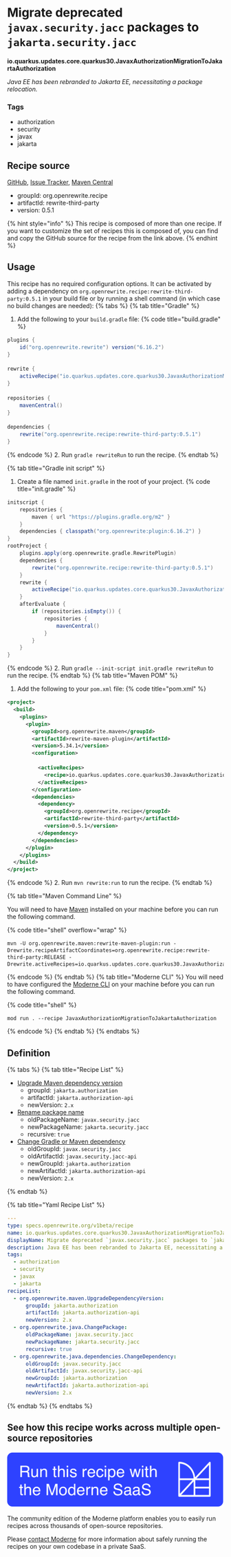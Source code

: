 # Migrate deprecated `javax.security.jacc` packages to `jakarta.security.jacc`

**io.quarkus.updates.core.quarkus30.JavaxAuthorizationMigrationToJakartaAuthorization**

_Java EE has been rebranded to Jakarta EE, necessitating a package relocation._

### Tags

* authorization
* security
* javax
* jakarta

## Recipe source

[GitHub](https://github.com/search?type=code&q=io.quarkus.updates.core.quarkus30.JavaxAuthorizationMigrationToJakartaAuthorization), [Issue Tracker](https://github.com/openrewrite/rewrite-third-party/issues), [Maven Central](https://central.sonatype.com/artifact/org.openrewrite.recipe/rewrite-third-party/0.5.1/jar)

* groupId: org.openrewrite.recipe
* artifactId: rewrite-third-party
* version: 0.5.1

{% hint style="info" %}
This recipe is composed of more than one recipe. If you want to customize the set of recipes this is composed of, you can find and copy the GitHub source for the recipe from the link above.
{% endhint %}

## Usage

This recipe has no required configuration options. It can be activated by adding a dependency on `org.openrewrite.recipe:rewrite-third-party:0.5.1` in your build file or by running a shell command (in which case no build changes are needed): 
{% tabs %}
{% tab title="Gradle" %}
1. Add the following to your `build.gradle` file:
{% code title="build.gradle" %}
```groovy
plugins {
    id("org.openrewrite.rewrite") version("6.16.2")
}

rewrite {
    activeRecipe("io.quarkus.updates.core.quarkus30.JavaxAuthorizationMigrationToJakartaAuthorization")
}

repositories {
    mavenCentral()
}

dependencies {
    rewrite("org.openrewrite.recipe:rewrite-third-party:0.5.1")
}
```
{% endcode %}
2. Run `gradle rewriteRun` to run the recipe.
{% endtab %}

{% tab title="Gradle init script" %}
1. Create a file named `init.gradle` in the root of your project.
{% code title="init.gradle" %}
```groovy
initscript {
    repositories {
        maven { url "https://plugins.gradle.org/m2" }
    }
    dependencies { classpath("org.openrewrite:plugin:6.16.2") }
}
rootProject {
    plugins.apply(org.openrewrite.gradle.RewritePlugin)
    dependencies {
        rewrite("org.openrewrite.recipe:rewrite-third-party:0.5.1")
    }
    rewrite {
        activeRecipe("io.quarkus.updates.core.quarkus30.JavaxAuthorizationMigrationToJakartaAuthorization")
    }
    afterEvaluate {
        if (repositories.isEmpty()) {
            repositories {
                mavenCentral()
            }
        }
    }
}
```
{% endcode %}
2. Run `gradle --init-script init.gradle rewriteRun` to run the recipe.
{% endtab %}
{% tab title="Maven POM" %}
1. Add the following to your `pom.xml` file:
{% code title="pom.xml" %}
```xml
<project>
  <build>
    <plugins>
      <plugin>
        <groupId>org.openrewrite.maven</groupId>
        <artifactId>rewrite-maven-plugin</artifactId>
        <version>5.34.1</version>
        <configuration>
          
          <activeRecipes>
            <recipe>io.quarkus.updates.core.quarkus30.JavaxAuthorizationMigrationToJakartaAuthorization</recipe>
          </activeRecipes>
        </configuration>
        <dependencies>
          <dependency>
            <groupId>org.openrewrite.recipe</groupId>
            <artifactId>rewrite-third-party</artifactId>
            <version>0.5.1</version>
          </dependency>
        </dependencies>
      </plugin>
    </plugins>
  </build>
</project>
```
{% endcode %}
2. Run `mvn rewrite:run` to run the recipe.
{% endtab %}

{% tab title="Maven Command Line" %}

You will need to have [Maven](https://maven.apache.org/download.cgi) installed on your machine before you can run the following command.

{% code title="shell" overflow="wrap" %}
```shell
mvn -U org.openrewrite.maven:rewrite-maven-plugin:run -Drewrite.recipeArtifactCoordinates=org.openrewrite.recipe:rewrite-third-party:RELEASE -Drewrite.activeRecipes=io.quarkus.updates.core.quarkus30.JavaxAuthorizationMigrationToJakartaAuthorization 
```
{% endcode %}
{% endtab %}
{% tab title="Moderne CLI" %}
You will need to have configured the [Moderne CLI](https://docs.moderne.io/moderne-cli/cli-intro) on your machine before you can run the following command.

{% code title="shell" %}
```shell
mod run . --recipe JavaxAuthorizationMigrationToJakartaAuthorization
```
{% endcode %}
{% endtab %}
{% endtabs %}

## Definition

{% tabs %}
{% tab title="Recipe List" %}
* [Upgrade Maven dependency version](../../../../../maven/upgradedependencyversion.md)
  * groupId: `jakarta.authorization`
  * artifactId: `jakarta.authorization-api`
  * newVersion: `2.x`
* [Rename package name](../../../../../java/changepackage.md)
  * oldPackageName: `javax.security.jacc`
  * newPackageName: `jakarta.security.jacc`
  * recursive: `true`
* [Change Gradle or Maven dependency](../../../../../java/dependencies/changedependency.md)
  * oldGroupId: `javax.security.jacc`
  * oldArtifactId: `javax.security.jacc-api`
  * newGroupId: `jakarta.authorization`
  * newArtifactId: `jakarta.authorization-api`
  * newVersion: `2.x`

{% endtab %}

{% tab title="Yaml Recipe List" %}
```yaml
---
type: specs.openrewrite.org/v1beta/recipe
name: io.quarkus.updates.core.quarkus30.JavaxAuthorizationMigrationToJakartaAuthorization
displayName: Migrate deprecated `javax.security.jacc` packages to `jakarta.security.jacc`
description: Java EE has been rebranded to Jakarta EE, necessitating a package relocation.
tags:
  - authorization
  - security
  - javax
  - jakarta
recipeList:
  - org.openrewrite.maven.UpgradeDependencyVersion:
      groupId: jakarta.authorization
      artifactId: jakarta.authorization-api
      newVersion: 2.x
  - org.openrewrite.java.ChangePackage:
      oldPackageName: javax.security.jacc
      newPackageName: jakarta.security.jacc
      recursive: true
  - org.openrewrite.java.dependencies.ChangeDependency:
      oldGroupId: javax.security.jacc
      oldArtifactId: javax.security.jacc-api
      newGroupId: jakarta.authorization
      newArtifactId: jakarta.authorization-api
      newVersion: 2.x

```
{% endtab %}
{% endtabs %}

## See how this recipe works across multiple open-source repositories

[![Moderne Link Image](/.gitbook/assets/ModerneRecipeButton.png)](https://app.moderne.io/recipes/io.quarkus.updates.core.quarkus30.JavaxAuthorizationMigrationToJakartaAuthorization)

The community edition of the Moderne platform enables you to easily run recipes across thousands of open-source repositories.

Please [contact Moderne](https://moderne.io/product) for more information about safely running the recipes on your own codebase in a private SaaS.
